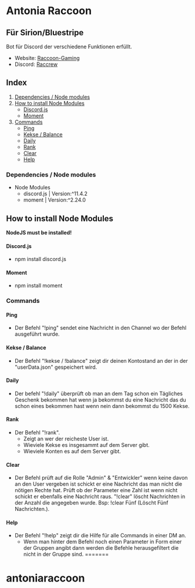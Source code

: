 # Antonia Raccoon

## Für Sirion/Bluestripe
Bot für Discord der verschiedene Funktionen erfüllt.
* Website: [Raccoon-Gaming](https://raccrew-gaming.jimdofree.com)
* Discord: [Raccrew](https://discord.gg/aRE4Jae)

## Index
1. [Dependencies / Node modules](https://github.com/leonshrederplays/antoniaraccoon/blob/master/README.md#dependencies--node-modules)
2. [How to install Node Modules](https://github.com/leonshrederplays/antoniaraccoon/blob/master/README.md#how-to-install-node-modules)
    * [Discord.js](https://github.com/leonshrederplays/antoniaraccoon/blob/master/README.md#discordjs)
    * [Moment](https://github.com/leonshrederplays/antoniaraccoon/blob/master/README.md#moment)
3. [Commands](https://github.com/leonshrederplays/antoniaraccoon/blob/master/README.md#commands)
    * [Ping](https://github.com/leonshrederplays/antoniaraccoon/blob/master/README.md#ping)
    * [Kekse / Balance](https://github.com/leonshrederplays/antoniaraccoon#kekse--balance)
    * [Daily](https://github.com/leonshrederplays/antoniaraccoon/blob/master/README.md#daily)
    * [Rank](https://github.com/leonshrederplays/antoniaraccoon/blob/master/README.md#rank)
    * [Clear](https://github.com/leonshrederplays/antoniaraccoon/blob/master/README.md#clear)
    * [Help](https://github.com/leonshrederplays/antoniaraccoon/blob/master/README.md#help)

### Dependencies / Node modules
* Node Modules
  * discord.js         | Version:^11.4.2
  * moment    | Version:^2.24.0
  
## How to install Node Modules
**NodeJS must be installed!**

#### Discord.js
* npm install discord.js

#### Moment
* npm install moment

### Commands

#### Ping
* Der Befehl "!ping"  sendet eine Nachricht in den Channel wo der Befehl ausgeführt wurde.

#### Kekse / Balance
* Der Befehl "!kekse / !balance" zeigt dir deinen Kontostand an der in der "userData.json" gespeichert wird.

#### Daily
* Der befehl "!daily" überprüft ob man an dem Tag schon ein Tägliches Geschenk bekommen hat wenn ja bekommst du eine Nachricht das du schon eines bekommen hast wenn nein dann bekommst du 1500 Kekse.

#### Rank
* Der Befehl "!rank".
  * Zeigt an wer der reicheste User ist.
  * Wieviele Kekse es insgesammt auf dem Server gibt.
  * Wieviele Konten es auf dem Server gibt.

#### Clear
* Der Befehl prüft auf die Rolle "Admin" & "Entwickler" wenn keine davon an den User vergeben ist schickt er eine Nachricht das man nicht die nötigen Rechte hat. Prüft ob der Parameter eine Zahl ist wenn nicht schickt er ebenfalls eine Nachricht raus. "!clear" löscht Nachrichten in der Anzahl die angegeben wurde.
Bsp: !clear Fünf (Löscht Fünf Nachrichten.).

#### Help
* Der Befehl "!help" zeigt dir die Hilfe für alle Commands in einer DM an.
  * Wenn man hinter dem Befehl noch einen Parameter in Form einer der Gruppen angibt dann werden die Befehle herausgefiltert die nicht in der Gruppe sind.
=======
# antoniaraccoon
